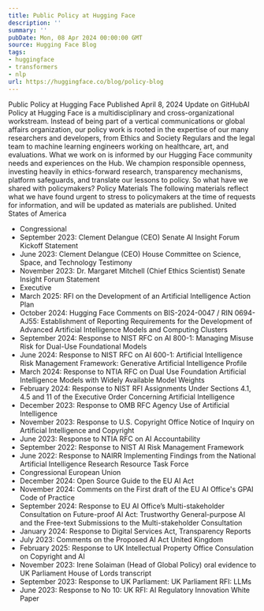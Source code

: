 ```yaml
---
title: Public Policy at Hugging Face
description: ''
summary: ''
pubDate: Mon, 08 Apr 2024 00:00:00 GMT
source: Hugging Face Blog
tags:
- huggingface
- transformers
- nlp
url: https://huggingface.co/blog/policy-blog
---
```


Public Policy at Hugging Face
Published
April 8, 2024
Update on GitHubAI Policy at Hugging Face is a multidisciplinary and cross-organizational workstream. Instead of being part of a vertical communications or global affairs organization, our policy work is rooted in the expertise of our many researchers and developers, from Ethics and Society Regulars and the legal team to machine learning engineers working on healthcare, art, and evaluations.
What we work on is informed by our Hugging Face community needs and experiences on the Hub. We champion responsible openness, investing heavily in ethics-forward research, transparency mechanisms, platform safeguards, and translate our lessons to policy.
So what have we shared with policymakers?
Policy Materials
The following materials reflect what we have found urgent to stress to policymakers at the time of requests for information, and will be updated as materials are published.
United States of America
- Congressional
- September 2023: Clement Delangue (CEO) Senate AI Insight Forum Kickoff Statement
- June 2023: Clement Delangue (CEO) House Committee on Science, Space, and Technology Testimony
- November 2023: Dr. Margaret Mitchell (Chief Ethics Scientist) Senate Insight Forum Statement
- Executive
- March 2025: RFI on the Development of an Artificial Intelligence Action Plan
- October 2024: Hugging Face Comments on BIS-2024-0047 / RIN 0694-AJ55: Establishment of Reporting Requirements for the Development of Advanced Artificial Intelligence Models and Computing Clusters
- September 2024: Response to NIST RFC on AI 800-1: Managing Misuse Risk for Dual-Use Foundational Models
- June 2024: Response to NIST RFC on AI 600-1: Artificial Intelligence Risk Management Framework: Generative Artificial Intelligence Profile
- March 2024: Response to NTIA RFC on Dual Use Foundation Artificial Intelligence Models with Widely Available Model Weights
- February 2024: Response to NIST RFI Assignments Under Sections 4.1, 4.5 and 11 of the Executive Order Concerning Artificial Intelligence
- December 2023: Response to OMB RFC Agency Use of Artificial Intelligence
- November 2023: Response to U.S. Copyright Office Notice of Inquiry on Artificial Intelligence and Copyright
- June 2023: Response to NTIA RFC on AI Accountability
- September 2022: Response to NIST AI Risk Management Framework
- June 2022: Response to NAIRR Implementing Findings from the National Artificial Intelligence Research Resource Task Force
- Congressional
European Union
- December 2024: Open Source Guide to the EU AI Act
- November 2024: Comments on the First draft of the EU AI Office's GPAI Code of Practice
- September 2024: Response to EU AI Office’s Multi-stakeholder Consultation on Future-proof AI Act: Trustworthy General-purpose AI and the Free-text Submissions to the Multi-stakeholder Consultation
- January 2024: Response to Digital Services Act, Transparency Reports
- July 2023: Comments on the Proposed AI Act
United Kingdom
- February 2025: Response to UK Intellectual Property Office Consulation on Copyright and AI
- November 2023: Irene Solaiman (Head of Global Policy) oral evidence to UK Parliament House of Lords transcript
- September 2023: Response to UK Parliament: UK Parliament RFI: LLMs
- June 2023: Response to No 10: UK RFI: AI Regulatory Innovation White Paper